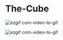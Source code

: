 # The-Cube
![ezgif com-video-to-gif](https://github.com/Galaxy-Man/The-Cube/blob/main/mpu6050Cube.gif)

![ezgif com-video-to-gif](https://user-images.githubusercontent.com/12006953/89837358-b64c0480-db60-11ea-870d-4b6482068a3b.gif)

